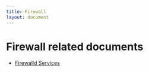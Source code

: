 ```yaml
---
title: Firewall
layout: document
---
```


# Firewall related documents

- [Firewalld Services](services)
